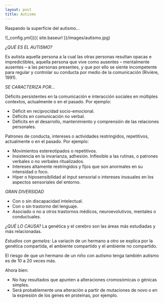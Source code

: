 ```yaml
---
layout: post
title: Autismo
---
```


Raspando la superficie del autismo...

![_config.yml]({{ site.baseurl }}/images/autismo.jpg)

*¿QUÉ ES EL AUTISMO?*

Es autista aquella persona a la cual las otras personas resultan opacas e impredictibles, aquella persona que vive como ausentes – mentalmente ausentes – a las personas presentes, y que por ello se siente incompetente para regular y controlar su conducta por medio de la comunicación (Rivière, 1991).


*SE CARACTERIZA POR...*

Déficits persistentes en la comunicación e interacción sociales en múltiples contextos, actualmente o en el pasado. Por ejemplo:
- Déficit en reciprocidad socio-emocional.
- Déficits en comunicación no verbal.
- Déficits en el desarrollo, mantenimiento y comprensión de las relaciones personales.

Patrones de conducta, intereses o actividades restringidos, repetitivos, actualmente o en el pasado. Por ejemplo:
- Movimientos estereotipados o repetitivos.
- Insistencia en la invarianza, adhesión. Inflexible a las rutinas, o patrones verbales o no verbales ritualizados.
- Intereses altamente restringidos y fijos que son anormales en su intensidad o foco.
- Hiper o hiposensibilidad al input sensorial o intereses inusuales en los aspectos sensoriales del entorno.

*GRAN DIVERSIDAD*
- Con o sin discapacidad intelectual.
- Con o sin trastorno del lenguaje.
- Asociado o no a otros trastornos médicos, neuroevolutivos, mentales o conductuales.

*¿QUÉ LO CAUSA?*
La genética y el cerebro son las áreas más estudiadas y más relacionadas.

*Estudios con gemelos:*
La variacin de un hermano a otro se explica por la genética compartida, el ambiente compartido y el ambiente no compartido.
 
 El riesgo de que un hermano de un niño con autismo tenga también autismo es de 10 a 20 veces más.

Ahora bien:
- No hay resultados que apunten a alteraciones cromosómicas o génicas simples.
- Será probablemente una alteración a partir de mutaciones de novo o en la expresión de los genes en proteínas, por ejemplo.

